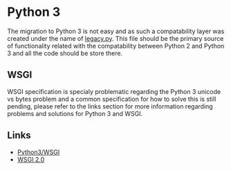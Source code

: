 # Python 3

The migration to Python 3 is not easy and as such a compatability layer was created under the name of
[legacy.py](src/netius/base/legacy.py). This file should be the primary source of functionality related
with the compatability between Python 2 and Python 3 and all the code should be store there.

## WSGI

WSGI specification is specialy problematic regarding the Python 3 unicode vs bytes problem and a common
specification for how to solve this is still pending, please refer to the links section for more information
regarding problems and solutions for Python 3 and WSGI.

## Links

* [Python3/WSGI](http://wsgi.readthedocs.org/en/latest/python3.html)
* [WSGI 2.0](http://wsgi.readthedocs.org/en/latest/proposals-2.0.html)
